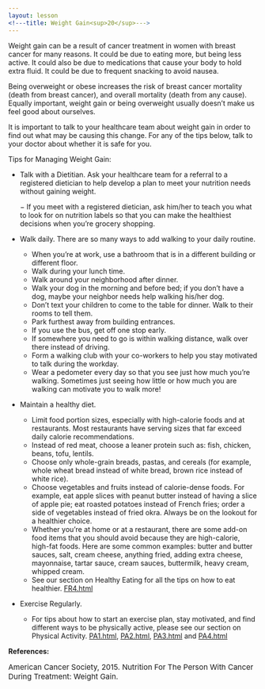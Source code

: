```yaml
---
layout: lesson
<!---title: Weight Gain<sup>20</sup>--->
---
```


Weight gain can be a result of cancer treatment in women with breast cancer for many reasons. It could be due to eating more, but being less active. It could also be due to medications that cause your body to hold extra fluid. It could be due to frequent snacking to avoid nausea. 

Being overweight or obese increases the risk of breast cancer mortality (death from breast cancer), and overall mortality (death from any cause). Equally important, weight gain or being overweight usually doesn’t make us feel good about ourselves.

It is important to talk to your healthcare team about weight gain in order to find out what may be causing this change. For any of the tips below, talk to your doctor about whether it is safe for you.

Tips for Managing Weight Gain:

* Talk with a Dietitian. Ask your healthcare team for a referral to a registered dietician to help develop a plan to meet your nutrition needs without gaining weight.

	− If you meet with a registered dietician, ask him/her to teach you what to look for on nutrition labels so that you can make the healthiest decisions when you’re grocery shopping.

* Walk daily. There are so many ways to add walking to your daily routine. 
	- When you’re at work, use a bathroom that is in a different building or different floor.
	- Walk during your lunch time.
	- Walk around your neighborhood after dinner.
	- Walk your dog in the morning and before bed; if you don’t have a dog, maybe your neighbor needs help walking his/her dog.
	- Don’t text your children to come to the table for dinner. Walk to their rooms to tell them.
	- Park furthest away from building entrances.
	- If you use the bus, get off one stop early.
	- If somewhere you need to go is within walking distance, walk over there instead of driving.
	- Form a walking club with your co-workers to help you stay motivated to talk during the workday.
	- Wear a pedometer every day so that you see just how much you’re walking. Sometimes just seeing how little or how much you are walking can motivate you to walk more!

* Maintain a healthy diet. 

	- Limit food portion sizes, especially with high-calorie foods and at restaurants. Most restaurants have serving sizes that far exceed daily calorie recommendations.
	- Instead of red meat, choose a leaner protein such as: fish, chicken, beans, tofu, lentils.
	- Choose only whole-grain breads, pastas, and cereals (for example, whole wheat bread instead of white bread, brown rice instead of white rice).
	- Choose vegetables and fruits instead of calorie-dense foods. For example, eat apple slices with peanut butter instead of having a slice of apple pie; eat roasted potatoes instead of French fries; order a side of vegetables instead of fried okra. Always be on the lookout for a healthier choice.
	- Whether you’re at home or at a restaurant, there are some add-on food items that you should avoid because they are high-calorie, high-fat foods. Here are some common examples: butter and butter sauces, salt, cream cheese, anything fried, adding extra cheese, mayonnaise, tartar sauce, cream sauces, buttermilk, heavy cream, whipped cream.
	- See our section on Healthy Eating for all the tips on how to eat healthier. [FR4.html](/FR4/index.html)

* Exercise Regularly.

	- For tips about how to start an exercise plan, stay motivated, and find different ways to be physically active, please see our section on Physical Activity. [PA1.html](/PA1/index.html), [PA2.html](/PA2/index.html), [PA3.html](/PA3/index.html) and [PA4.html](/PA4/index.html)

**References:**

<span style="font-size:15px;">American Cancer Society, 2015. Nutrition For The Person With Cancer During Treatment: Weight Gain.</span>	
